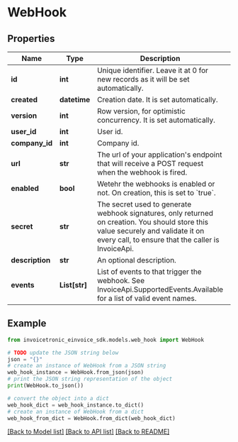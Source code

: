 # WebHook


## Properties

Name | Type | Description | Notes
------------ | ------------- | ------------- | -------------
**id** | **int** | Unique identifier. Leave it at 0 for new records as it will be set automatically. | [optional] 
**created** | **datetime** | Creation date. It is set automatically. | [optional] 
**version** | **int** | Row version, for optimistic concurrency. It is set automatically. | [optional] 
**user_id** | **int** | User id. | [optional] 
**company_id** | **int** | Company id. | [optional] 
**url** | **str** | The url of your application&#39;s endpoint that will receive a POST request when the webhook is fired. | [optional] 
**enabled** | **bool** | Wetehr the webhooks is enabled or not. On creation, this is set to &#x60;true&#x60;. | [optional] 
**secret** | **str** | The secret used to generate webhook signatures, only returned on creation. You should store this value securely and validate it on every call, to ensure that the caller is InvoiceApi. | [optional] 
**description** | **str** | An optional description. | [optional] 
**events** | **List[str]** | List of events to that trigger the webhook.  See InvoiceApi.SupportedEvents.Available for a list of valid event names. | [optional] 

## Example

```python
from invoicetronic_einvoice_sdk.models.web_hook import WebHook

# TODO update the JSON string below
json = "{}"
# create an instance of WebHook from a JSON string
web_hook_instance = WebHook.from_json(json)
# print the JSON string representation of the object
print(WebHook.to_json())

# convert the object into a dict
web_hook_dict = web_hook_instance.to_dict()
# create an instance of WebHook from a dict
web_hook_from_dict = WebHook.from_dict(web_hook_dict)
```
[[Back to Model list]](../README.md#documentation-for-models) [[Back to API list]](../README.md#documentation-for-api-endpoints) [[Back to README]](../README.md)


